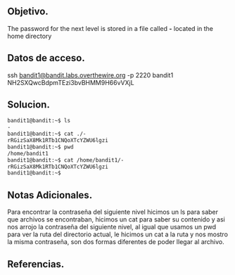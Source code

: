 ## Objetivo.
The password for the next level is stored in a file called **-** located in the home directory

## Datos de acceso.
ssh bandit1@bandit.labs.overthewire.org -p 2220
bandit1
NH2SXQwcBdpmTEzi3bvBHMM9H66vVXjL

## Solucion.
``` bash
bandit1@bandit:~$ ls
-
bandit1@bandit:~$ cat ./-
rRGizSaX8Mk1RTb1CNQoXTcYZWU6lgzi
bandit1@bandit:~$ pwd
/home/bandit1
bandit1@bandit:~$ cat /home/bandit1/-
rRGizSaX8Mk1RTb1CNQoXTcYZWU6lgzi
bandit1@bandit:~$

```

## Notas Adicionales.
Para encontrar la contraseña del siguiente nivel hicimos un ls para saber que archivos se encontraban, hicimos un cat para saber su contenido y asi nos arrojo la contraseña del siguiente nivel, al igual que usamos un pwd para ver la ruta del directorio actual, le hicimos un cat a la ruta y nos mostro la misma contraseña, son dos formas diferentes de poder llegar al archivo.

## Referencias.